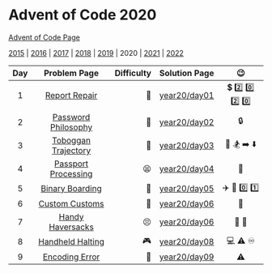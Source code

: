 # Advent of Code 2020

[Advent of Code Page](https://adventofcode.com/2020)

[2015](/year15) | [2016](/year16) | [2017](/year17) | [2018](/year18) | [2019](/year19) | 2020 | [2021](/year21) | [2022](/year22)

| Day |                        Problem Page                        | Difficulty |        Solution Page        |                    :wink:                     |
|:--:|:----------------------------------------------------------:| ---: |:---------------------------:|:---------------------------------------------:|
|  1 |    [Report Repair](https://adventofcode.com/2020/day/1)    | :star2: | [year20/day01](/year20/day01) | :heavy_dollar_sign: :two: :zero: :two: :zero: |
|  2 | [Password Philosophy](https://adventofcode.com/2020/day/2) | :star2: | [year20/day02](/year20/day02) | :lock: |
|  3 | [Toboggan Trajectory](https://adventofcode.com/2020/day/3) | :seedling: | [year20/day03](/year20/day03) | :evergreen_tree: :snowboarder: :arrow_right: :arrow_down: |
|  4  | [Passport Processing](https://adventofcode.com/2020/day/4) | :tired_face: | [year20/day04](/year20/day04) | :passport_control: |
|  5  | [Binary Boarding](https://adventofcode.com/2020/day/5) | :exploding_head: | [year20/day05](/year20/day05) | :airplane: :ticket: :zero: :one: |
|  6  | [Custom Customs](https://adventofcode.com/2020/day/6) | :cake: | [year20/day06](/year20/day06) | :memo: |
|  7  | [Handy Haversacks](https://adventofcode.com/2020/day/7) | :persevere: | [year20/day06](/year20/day06) | :luggage: :luggage: |
|  8  | [Handheld Halting](https://adventofcode.com/2020/day/8) | :video_game: | [year20/day08](/year20/day08) | :computer: :warning: :infinity: |
|  9  | [Encoding Error](https://adventofcode.com/2020/day/9) | :star2: | [year20/day09](/year20/day09) | :warning: |
